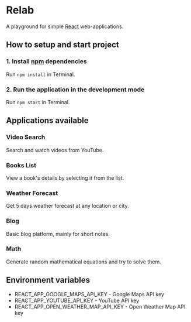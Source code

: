 # Relab

A playground for simple [React](https://facebook.github.io/react "React Homepage") web-applications.

## How to setup and start project

### 1. Install [npm](https://www.npmjs.com "npm Homepage") dependencies

Run `npm install` in Terminal.

### 2. Run the application in the development mode

Run `npm start` in Terminal.

## Applications available

### Video Search

Search and watch videos from YouTube.

### Books List

View a book's details by selecting it from the list.

### Weather Forecast

Get 5 days weather forecast at any location or city.

### Blog

Basic blog platform, mainly for short notes.

### Math

Generate random mathematical equations and try to solve them.

## Environment variables

* REACT_APP_GOOGLE_MAPS_API_KEY - Google Maps API key
* REACT_APP_YOUTUBE_API_KEY - YouTube API key
* REACT_APP_OPEN_WEATHER_MAP_API_KEY - Open Weather Map API key

